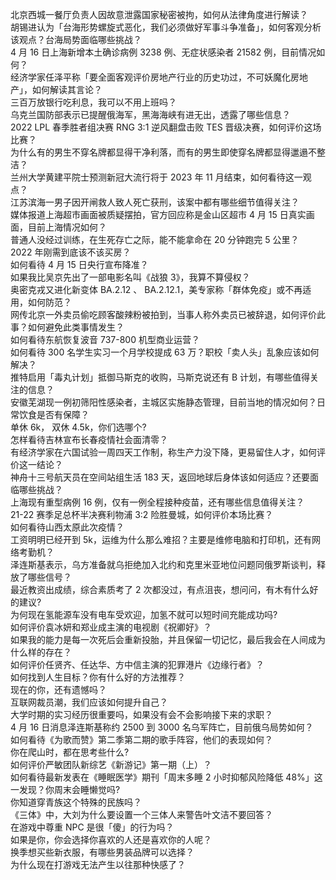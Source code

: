 北京西城一餐厅负责人因故意泄露国家秘密被拘，如何从法律角度进行解读？  
胡锡进认为「台海形势螺旋式恶化，我们必须做好军事斗争准备」，如何客观分析该观点？台海局势面临哪些挑战？  
4 月 16 日上海新增本土确诊病例 3238 例、无症状感染者 21582 例，目前情况如何？  
经济学家任泽平称「要全面客观评价房地产行业的历史功过，不可妖魔化房地产」，如何解读其言论？  
三百万放银行吃利息，我可以不用上班吗？  
乌克兰国防部表示已提醒俄海军，黑海海峡有进无出，透露了哪些信息？  
2022 LPL 春季胜者组决赛 RNG 3:1 逆风翻盘击败 TES 晋级决赛，如何评价这场比赛？  
为什么有的男生不穿名牌都显得干净利落，而有的男生即使穿名牌都显得邋遢不整洁？  
兰州大学黄建平院士预测新冠大流行将于 2023 年 11 月结束，如何看待这一观点？  
江苏滨海一男子因开闸救人致人死亡获刑，该案中都有哪些细节值得关注？  
媒体报道上海超市画面被质疑摆拍，官方回应称是金山区超市 4 月 15 日真实画面，目前上海情况如何？  
普通人没经过训练，在生死存亡之际，能不能拿命在 20 分钟跑完 5 公里？  
2022 年刚需到底该不该买房？  
如何看待 4 月 15 日央行宣布降准？  
如果我比吴京先出了一部电影名叫《战狼 3》，我算不算侵权？  
奥密克戎又进化新变体 BA.2.12 、 BA.2.12.1，美专家称「群体免疫」或不再适用，如何防范？  
网传北京一外卖员偷吃顾客酸辣粉被拍到，当事人称外卖员已被辞退，如何评价此事？如何避免此类事情发生？  
如何看待东航恢复波音 737-800 机型商业运营？  
如何看待 300 名学生实习一个月学校提成 63 万？职校「卖人头」乱象应该如何解决？  
推特启用「毒丸计划」抵御马斯克的收购，马斯克说还有 B 计划，有哪些值得关注的信息？  
安徽芜湖现一例初筛阳性感染者，主城区实施静态管理，目前当地的情况如何？日常饮食是否有保障？  
单休 6k， 双休 4.5k，你们选哪个?  
怎样看待吉林宣布长春疫情社会面清零？  
有经济学家在六国试验一周四天工作制，称生产力没下降，更易留住人才，如何评价这一结论？  
神舟十三号航天员在空间站组生活 183 天，返回地球后身体该如何适应？还要面临哪些挑战？  
上海现有重型病例 16 例，仅有一例全程接种疫苗，还有哪些信息值得关注？  
21-22 赛季足总杯半决赛利物浦 3:2 险胜曼城，如何评价本场比赛？  
如何看待山西太原此次疫情？  
工资明明已经开到 5k，运维为什么那么难招？主要是维修电脑和打印机，还有网络考勤机？  
泽连斯基表示，乌方准备就乌拒绝加入北约和克里米亚地位问题同俄罗斯谈判，释放了哪些信号？  
最近教资出成绩，综合素质考了 2 次都没过，有点沮丧，想问问，有木有什么好的建议?  
为何现在氢能源车没有电车受欢迎，加氢不就可以短时间充能成功吗?  
如何评价袁冰妍和郑业成主演的电视剧《祝卿好》？  
如果我的能力是每一次死后会重新投胎，并且保留一切记忆，最后我会在人间成为什么样的存在？  
如何评价任贤齐、任达华、方中信主演的犯罪港片《边缘行者》？  
如何找到人生目标？你有什么好的方法推荐？  
现在的你，还有遗憾吗？  
互联网裁员潮，我们应该如何提升自己？  
大学时期的实习经历很重要吗，如果没有会不会影响接下来的求职？  
4 月 16 日消息泽连斯基称约 2500 到 3000 名乌军阵亡，目前俄乌局势如何？  
如何看待《为歌而赞》第二季第二期的歌手阵容，他们的表现如何？  
你在爬山时，都在思考些什么?  
如何评价严敏团队新综艺《新游记》第一期（上）？  
如何看待最新发表在《睡眠医学》期刊「周末多睡 2 小时抑郁风险降低 48%」这一发现？你周末会睡懒觉吗?  
你知道穿青族这个特殊的民族吗？  
《三体》中，大刘为什么要设置一个三体人来警告叶文洁不要回答？  
在游戏中尊重 NPC 是很「傻」的行为吗？  
如果是你，你会选择你喜欢的人还是喜欢你的人呢？  
换季想买些新衣服，有哪些男装品牌可以选择？  
为什么现在打游戏无法产生以往那种快感了？  
